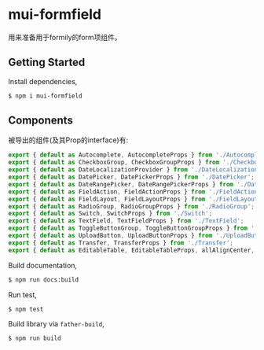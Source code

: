 <!--
 * @Description: 
 * @Author: 柳涤尘 https://www.iimm.ink
 * @LastEditors: 柳涤尘 liudichen@foxmail.com
 * @Date: 2022-04-14 11:01:55
 * @LastEditTime: 2022-05-09 13:27:52
-->
# mui-formfield

用来准备用于formily的form项组件。

## Getting Started

Install dependencies,

```bash
$ npm i mui-formfield
```


## Components
被导出的组件(及其Prop的interface)有:

```javascript
export { default as Autocomplete, AutocompleteProps } from './Autocomplete';
export { default as CheckboxGroup, CheckboxGroupProps } from './CheckboxGroup';
export { default as DateLocalizationProvider } from './DateLocalizationProvider';
export { default as DatePicker, DatePickerProps } from './DatePicker';
export { default as DateRangePicker, DateRangePickerProps } from './DateRangePicker';
export { default as FieldAction, FieldActionProps } from './FieldAction';
export { default as FieldLayout, FieldLayoutProps } from './FieldLayout';
export { default as RadioGroup, RadioGroupProps } from './RadioGroup';
export { default as Switch, SwitchProps } from './Switch';
export { default as TextField, TextFieldProps } from './TextField';
export { default as ToggleButtonGroup, ToggleButtonGroupProps } from './ToggleButtonGroup';
export { default as UploadButton, UploadButtonProps } from './UploadButton';
export { default as Transfer, TransferProps } from './Transfer';
export { default as EditableTable, EditableTableProps, allAlignCenter, GridToolbar, EditModalProps, DeleteConfirmDialogProps } from './EditableTable';

```

Build documentation,

```bash
$ npm run docs:build
```

Run test,

```bash
$ npm test
```

Build library via `father-build`,

```bash
$ npm run build
```
